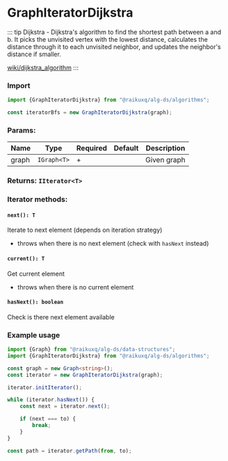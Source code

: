 # GraphIteratorDijkstra

::: tip Dijkstra
\- Dijkstra's algorithm to find the shortest path between a and b. It picks the unvisited vertex with the lowest
distance, calculates the distance through it to each unvisited neighbor, and updates the neighbor's distance if smaller.

[wiki/dijkstra_algorithm](https://en.wikipedia.org/wiki/Dijkstra%27s_algorithm)
:::

### Import

```ts
import {GraphIteratorDijkstra} from "@raikuxq/alg-ds/algorithms";

const iteratorBfs = new GraphIteratorDijkstra(graph);
```

### Params:

| Name  | Type        | Required | Default | Description |
|-------|-------------|----------|---------|-------------|
| graph | `IGraph<T>` | +        |         | Given graph |

### Returns: `IIterator<T>`

### Iterator methods:

#### `next(): T`

Iterate to next element (depends on iteration strategy)

+ throws when there is no next element (check with `hasNext` instead)

#### `current(): T`

Get current element

+ throws when there is no current element

#### `hasNext(): boolean`

Check is there next element available

### Example usage

```ts
import {Graph} from "@raikuxq/alg-ds/data-structures";
import {GraphIteratorDijkstra} from "@raikuxq/alg-ds/algorithms";

const graph = new Graph<string>();
const iterator = new GraphIteratorDijkstra(graph);

iterator.initIterator();

while (iterator.hasNext()) {
    const next = iterator.next();

    if (next === to) {
        break;
    }
}

const path = iterator.getPath(from, to);
```
